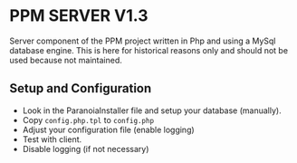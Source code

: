 PPM SERVER V1.3
===============
Server component of the PPM project written in Php and using a MySql database engine.
This is here for historical reasons only and should not be used because not maintained.


Setup and Configuration
-----------------------
- Look in the ParanoiaInstaller file and setup your database (manually).
- Copy `config.php.tpl` to `config.php`
- Adjust your configuration file (enable logging)
- Test with client.
- Disable logging (if not necessary)

